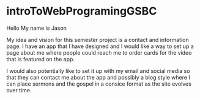 # introToWebProgramingGSBC
<P> Hello My name is Jason <P>
<P> My idea and vision for this semester project is a contact and information page. I have an app that I have designed and I would like a way to set up a page about me where people could reach me to order cards for the video that is featured on the app. <P>
<P> I would also potentially like to set it up with my email and social media so that they can contact me about the app and possibly a blog style where I can place sermons and the gospel in a consice format as the site evolves over time. <P>
